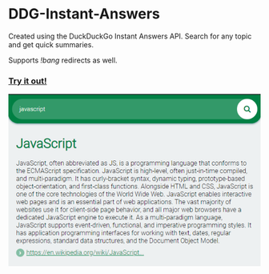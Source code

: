 # DDG-Instant-Answers
Created using the DuckDuckGo Instant Answers API.
Search for any topic and get quick summaries.

Supports *!bang* redirects as well.

### [Try it out!](https://mithu2649.github.io/DDG-Instant-Answers/) 


![Preview](https://github.com/mithu2649/DDG-Instant-Answers/blob/master/res/preview.png)
